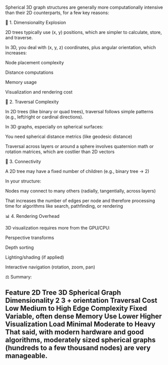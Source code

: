 Spherical 3D graph structures are generally more computationally intensive than their 2D counterparts, for a few key reasons:

🧮 1. Dimensionality Explosion

2D trees typically use (x, y) positions, which are simpler to calculate, store, and traverse.

In 3D, you deal with (x, y, z) coordinates, plus angular orientation, which increases:

Node placement complexity

Distance computations

Memory usage

Visualization and rendering cost

🔁 2. Traversal Complexity

In 2D trees (like binary or quad trees), traversal follows simple patterns (e.g., left/right or cardinal directions).

In 3D graphs, especially on spherical surfaces:

You need spherical distance metrics (like geodesic distance)

Traversal across layers or around a sphere involves quaternion math or rotation matrices, which are costlier than 2D vectors

🔗 3. Connectivity

A 2D tree may have a fixed number of children (e.g., binary tree → 2)

In your structure:

Nodes may connect to many others (radially, tangentially, across layers)

That increases the number of edges per node and therefore processing time for algorithms like search, pathfinding, or rendering

📊 4. Rendering Overhead

3D visualization requires more from the GPU/CPU:

Perspective transforms

Depth sorting

Lighting/shading (if applied)

Interactive navigation (rotation, zoom, pan)

⚖️ Summary:

Feature	2D Tree	3D Spherical Graph
Dimensionality	2	3 + orientation
Traversal Cost	Low	Medium to High
Edge Complexity	Fixed	Variable, often dense
Memory Use	Lower	Higher
Visualization Load	Minimal	Moderate to Heavy
That said, with modern hardware and good algorithms, moderately sized spherical graphs (hundreds to a few thousand nodes) are very manageable.
---
